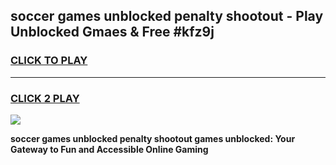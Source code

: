 
## soccer games unblocked penalty shootout - Play Unblocked Gmaes & Free #kfz9j
<h3>
<a href="https://news.freeplayer.one?title=soccer_games_unblocked_penalty_shootout&ref=24F">CLICK TO PLAY</a></h3>
<hr>

<h3>
<a href="https://news.freeplayer.one?title=soccer_games_unblocked_penalty_shootout&ref=24F">CLICK 2 PLAY</a>
  
</h3>

<a href="https://news.freeplayer.one?title=soccer_games_unblocked_penalty_shootout&ref=24F/"><img src="https://clearcache.store/games.png"></a>


**soccer games unblocked penalty shootout games unblocked: Your Gateway to Fun and Accessible Online Gaming**
